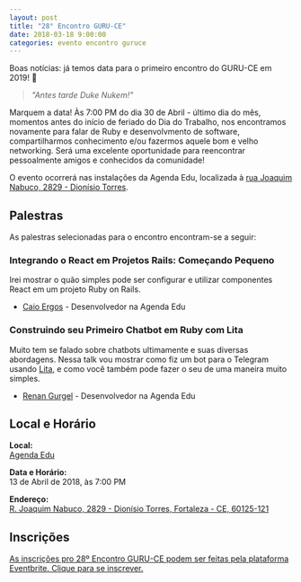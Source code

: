 ```yaml
---
layout: post
title: "28° Encontro GURU-CE"
date: 2018-03-18 9:00:00
categories: evento encontro guruce
---
```


Boas notícias: já temos data para o primeiro encontro do GURU-CE em 2019! 🎉

> _"Antes tarde Duke Nukem!"_

Marquem a data! Às 7:00 PM do dia 30 de Abril - último dia do mês, momentos antes do início de feriado do Dia do Trabalho, nos encontramos novamente para falar de Ruby e desenvolvmento de software, compartilharmos conhecimento e/ou fazermos aquele bom e velho networking. Será uma excelente oportunidade para reencontrar pessoalmente amigos e conhecidos da comunidade!

O evento ocorrerá nas instalações da Agenda Edu, localizada à [rua Joaquim Nabuco, 2829 - Dionísio Torres](https://goo.gl/maps/4DiFpDY6jkA2).

<!--

## Call for Papers

Devido à inconsistências na ultima tentativa de organização do encontro estamos fazendo uma nova chamada para palestrantes interessados em apresentar algo no evento. Pedimos carinhosamente aos palestrantes que já haviam submetido suas palestras que as submetam novamente.

O encontro é também uma ótima oportunidade para palestrar sobre aquela ferramenta ou metodologia inovadora que você tem usado no trabalho, ou mesmo sobre aquele tópico que vem se aprofundando nos ultimos meses. Pratique suas skills de public speaking com uma galera super amigável e inclusiva.

- [28º Encontro GURU-CE: Call for Papers](http://call4paperz.com/events/26-encontro-guru-ce-f5db9328-e471-4846-a150-706e9e64cd75)

[Clique aqui para submeter uma palestra.](http://call4paperz.com/events/26-encontro-guru-ce-f5db9328-e471-4846-a150-706e9e64cd75/proposals/new) As votações se encerrarão na sexta-feira do dia 26 de Abril, ao meio dia (UTC-3).

-->

## Palestras

As palestras selecionadas para o encontro encontram-se a seguir:


### Integrando o React em Projetos Rails: Começando Pequeno

Irei mostrar o quão simples pode ser configurar e utilizar componentes React em um projeto Ruby on Rails.

- [Caio Ergos](https://github.com/caioeps) - Desenvolvedor na Agenda Edu

### Construindo seu Primeiro Chatbot em Ruby com Lita

Muito tem se falado sobre chatbots ultimamente e suas diversas abordagens. Nessa talk vou mostrar como fiz um bot para o Telegram usando [Lita](https://www.lita.io), e como você também pode fazer o seu de uma maneira muito simples.

- [Renan Gurgel](https://github.com/gurgelrenan) - Desenvolvedor na Agenda Edu

<!--

### Título da Palestra 3

Parágrafo de descrição da palestra vem aqui.

- [Apresentador da Palestra](http://site-do-apresentador.com)
- [Co-apresentador da Palestra](http://site-do-co-apresentador.com)

-->

## Local e Horário

**Local:**  
[Agenda Edu](https://agendaedu.com/)

**Data e Horário:**  
13 de Abril de 2018, às 7:00 PM

**Endereço:**  
[R. Joaquim Nabuco, 2829 - Dionísio Torres, Fortaleza - CE, 60125-121](https://goo.gl/maps/LoinqcrgmhUSPXQF9)

## Inscrições

[As inscrições pro 28º Encontro GURU-CE podem ser feitas pela plataforma Eventbrite. Clique para se inscrever.](https://www.eventbrite.com/e/28-encontro-guru-ce-tickets-60853572674)
